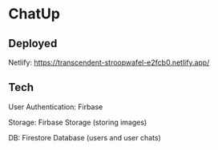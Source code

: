 # ChatUp

## Deployed
Netlify: https://transcendent-stroopwafel-e2fcb0.netlify.app/

## Tech
User Authentication: Firbase

Storage: Firbase Storage (storing images)

DB: Firestore Database (users and user chats)
